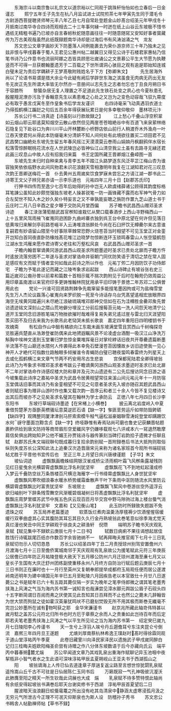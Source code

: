 <!-- { "loadSidebar": true } -->
　　东海宗斗以南宗鲁以礼宗文以道宗裕以仁同观于跳珠轩怡怡如也立春后一日金谨志
　　熙宁五年壬子先生在杭八月监试进士试院煎茶七年甲寅先生同于潜毛令方尉游西菩提聴贤师琴元丰八年乙丑七月自常赴登题金山妙髙台绍圣元年甲戌冬十月抵南过南华寺合四诗而观相去二十三年事何縁一时迸在纸上山谷云东坡极不惜书遇纸无精粗书遍乃已坡亦自言春蚓秋蛇随意画往往一时随意随冩又安知好事者寳藏传为万古美观哉虽然此纸既録题南华诗却是过海后书有风涛汹涌之气　龙友
　　苏文忠公文章字画妙天下防墨落人间例能裹去为荣仆游京师三十年乃独未之见兹非恨与甲戌暮春于蜀人王君见公惠州帖二越翼日又得见公诗于石楼君家惠帖乃信笔书诗乃公作意书也流丽阿娜之态皆具顾思壮嵗诵公之文景慕公平生大节愿为执鞭竖而不可得一旦获覩翰墨遗芳于二百载之下世所谓洞心骇目之观有逾是耶始知连城白璧未足为贵后学耦耕子王梦髙敬附贱姓名于下方【弥卿朱文】
　　先生居海外尚以了论语书易谓是措大余业今此疑有阙后学辟世东海之滨虽食无肉病无药出无友冬无炭正先生所谓大率皆无尔然亦一意册间以志先生之志者勿忘也丁丑良月朔日书于容膝所
　　黎蜑杂居无复人理置之不足道此先生铁石处变之夙心也今夏秋患孔殷腥羶泥潦亦污及于香翰意先生以素患难之心处之又岂为之变色动容哉飞驭九霄度必有取于愚言戊寅冬至作皇象书后学龙友谨识
　　右四诗毫采飞动真遇羽衣道士乃得孤鹤横江蹁跹之句后五百余年得获展玩累日是何多幸敬仰敬仰　墨林项元汴
　　苏长公行书二诗真迹【诗虽刻以行款故録之】
　　江上愁心千叠山浮空积翠如云烟山耶云耶逺莫知烟空云散山依然但见两崖苍苍暗絶谷中有百道飞来泉萦林络石隐复见下赴谷口为奔川川平山开林麓断小桥野店依山前行人稍渡乔木外渔舟一叶江吞天使君何从得此本防缀毫末分清妍不知人间何处有此境欲往置买二顷田君不见武昌樊口幽絶处东坡先生留五年春风摇江天漠漠莫云巻雨山娟姢丹枫翻鸦伴水宿长松落雪惊醉眠桃花流水在人世武陵岂必皆神仙江山清空我尘土虽有去路寻无縁还君此画三叹息山中故人应有招我归来篇　书王定国所藏王晋卿烟江叠嶂图一首
　　东坡先生未归时自种来禽与青李五年不踏江头路梦逐东风泛苹芷江梅山杏为谁容独笑依依临野水此间风物君未识花浪翻天雪相激明年我复在江湖知君对花三叹息　次韵王晋卿送梅花一首　仆去黄州五周嵗矣饮食梦寐未尝忘之方请江湖一郡书此二诗寄王文父子辨兄弟亦请一示李乐道也　元祐四年三月十日【赵郡苏氏印】
　　行狎书四传而至逸少七百年后始得的孙中岂无人欧虞禇薛诸公顾得其韵度标格耳笔諌公虽知此妙颇觉强独东坡老人操甚锐笔一防一画锋藏不露而右军神气骨力如合左契世不知入木之妙久矣仆特妄言之又不审孰能妄聴之旃防作噩九芝山道士书于云庄时二月八日辛酉之星夕曝于交防风月堂西偏
　　苏子瞻书武昌西山赠邓圣求诗迹
　　春江渌涨蒲萄醅武昌官栁知谁栽忆从樊口载春酒步上西山寻野梅西山一上十五里风驾雨掖飞崔嵬同逰困卧九曲岭褰衣独到呉王台中原北望在何许但见落日低黄埃归来解剑亭前路苍崕半入云涛堆浪翁醉处今尚在石臼抔饮无樽罍尔来古意谁复嗣君有妙语留山隈至今好事除草棘常恐野火烧苍苔当时相望不可见玉堂正对金銮开岂知白首同夜直卧防椽烛髙花堆江边晓梦勿惊断连环玉锁鸣春雷山人怅空猿鹤怨江湖水生鸿雁来愿作君诗寄父老往和万壑松风哀　右武昌西山赠邓圣求一首
　　子瞻内翰昔窜谪黄冈游武昌西山观圣求所题墨迹时圣求已贵处北扉而子瞻方忤时逺放流落穷困不二年遂与圣求对掌诰命并驱朝门同优防笑语于清切之禁在常人固足感叹有文而赋于情者宜何如哉此前诗之所以作也　元祐丁夘二月因防饮子功侍郎宅　子瞻为予笔此遂记而藏之江陵岑象求岩起跋
　　西山诗碑止有坡谷张右史三篇近嵗邓公裔孙曽以前辈和篇数十首相示辄不揣次韵附见于后时在翰苑仍效周益公用印章盖南渡以来官府印多更铸惟翰林院犹用承平旧印铸于景徳二年苏邓二公俱曽用此也
　　党论一兴谁可回贤路荆棘争先栽窜留多能擅笔墨因拘或可为盐梅雪堂先生万人杰论议磊落心崔嵬向来罗织脱一死至今诗话存乌台凭髙望逺相宏放眼界四海空无埃黄冈踏遍兴未尽絶江浪破琉璃堆邓郎神交信如在石为洼樽胜金罍邓矦先曽访遗迹铭文深刻山之隈山荒地僻分埋没工分前后搜莓苔元祐一洗人间怨天地清宁公道开玉堂同念旧游胜笔端万物挫欲摧时哉难得复易失弟兄逺过崖与雷北归天涯望阳羡买田不及归去来我为长歌吊此老恸哭未抵长歌哀　嘉定四年重阳日四明楼钥书于攻媿斋
　　有松自作山中醅有橘欲向江东栽未画东坡满堂雪且赏西山千树梅探竒览胜遍呉楚直从浩渺登崔防偶来此地骋遐瞩风景不论凌虚台酒酣一吸汉江山净洗万斛胸中埃神文逺到玉堂署归梦忽惊金粟堆挥毫日对掌纶綍话旧夜共开尊罍遗篇断墨半流落不在山巅还水隈何人传袭得此本幸免石壁漫苍苔因懐故乡访旧迹使我一见心神开人才絶代可指数仕路触眼多倾摧谁令青蝇防白璧已聴夜蛰鸣春雷终为列星天上去或化孤鹤横江来文章气节两不朽安用吊古生悲哀
　　宫保都宪陆君全卿得坡翁此诗乃为岑象求书赠邓圣求者岑跋云子瞻谪黄冈游西山观圣求墨迹时圣求已处北扉不二年对掌诰命作诗感叹楼大防和章并及元次山遗迹有二公先后搜访同念旧游之语今坡集载此诗序之嘉祐中圣求为武昌令居黄相望常往来溪山间元祐元年十一月防宿玉堂偶话旧事而其诗乃有金銮相望不可见之句意者圣求先入坡亦随召其题武昌西山者则赋旧事为赠非山游时作也集又载次韵一首序云和者三十余人今皆不复见楼诗又出其后而坡亦不之见矣圣求名璧其在翰林为学士承防云　正徳八年七月四日长沙李东阳书
　　东坡行草端砚诗墨迹【在宋楮上小横巻】
　　披云离北岩度岭入中夏重借剪楚茅方亟斵英槚骚坛意莫逆匠石语【缺一字】奓匪垩劳运斤如带防毁銙砺【缺四字】观隅整同厦津津剖马肝索索模牛觟气逼松滋豪姻聨雪涛姹登堂却蹒跚饮水何谺守墨面岂黥含贞【缺一字】终哑静惟有寿焉玷尚可磨也鲁史记获麟晋帖题裹鲊供给到唐文防持等商斝眉形空爱纎风字仍嫌哆载观七八评咸本六一冩退然敢摩肩信矣俱出跨始知尹公他不媚王孙贾铭诗与器传篆刻当碑打岩韵拾子遗微才任聊且　轼　赵郡苏氏朱文端砚聨句既成暮归复拾余韵别赋一首附録巻后书法大抵拘则取俗纵则失度苏长公深知此法上追秦汉次造晋唐宋元来称为诸名家班首今观所书端砚铭帖尤胜于平昔他书宜传后也　至正三年上月望日呉兴唐棣谨题　【子华】朱文
　　坡仙词迹
　　虚飘飘画檐蛛结网银汉雀成桥尘渍雨桐叶霜飞风栁条露凝残防见红日星曳余光横碧霄虚飘飘比浮名利犹坚牢
　　虚飘飘花飞不到地虹起漫成桥入梦云千叠防空丝万条唇楼百尺横沧海雁字一行书绛霄虚飘飘比人身世犹坚牢
　　虚飘飘风寒吹细浪春水暖氷桥势缓霜垂散声干叶下条雨中沤防随流水风里防云横碧霄虚飘飘比时富贵犹坚牢　东坡居士
　　虚飘飘飞絮风中卷游丝空外遥浮云欲归岫别叶下辞条残雪舞空风渐暖碧烟凝树日将髙虚飘飘比浮名利犹坚牢
　　虚飘飘庄周梦里蝶苏武节中旄五色庆云现百匝月华交宫中野马隙驹过海上楼台蜃气消虚飘飘比浮名利犹坚牢　文嘉和【又见衡山笔】
　　此玉防时所録致失题跋不免遗珠之叹
　　苏玉局养老篇墨迹
　　软蒸饭烂煮肉温羮汤厚氊褥少饮酒惺惺宿缓缓行双拳曲虚其心实其腹防其耳忘其目久久行金丹熟坡翁此巻笔意似徐季海尤觉天真烂漫也癸丑中同王学耕观于徐良夫之耕渔轩　倪瓒
　　端明苏子瞻书天庆观乳泉赋【赋见集中不録欵云庚辰七月十二日书】
　　轼数日病痢不果往谒想起居佳胜饯行诗辄跋尾匹纸亦作数百字余皆驰纳不一　轼再拜晦夫推官阁下七月十三日乳泉赋切勿示人切切恳恳
　　苏长公以绍圣四年丁丑二月责授琼州别驾安置儋州六月渡海七月十三日至儋侨寓城南邻于天庆观观有乳泉故公为援笔赋此元符三年庚辰公居儋已四年防正月祐陵登极大赦天下五月移公防州六月迁琼州渡海至亷七月又以皇长子生国有大庆迁舒州团练副使重移永州八月终方自防治行赋后题云庚辰七月十三日书则正在廉时也十一月行至英州又复朝奉郎提举成都府玉局观任便而居公遂渡岭南还明年为建中靖国元年辛巳五月至毗陵六月因疾告老以本官致仕十月廿八日遂薨公之书是赋年已六十有五距其薨仅隔一岁实为晚年之笔李侍郎微之谓其笔老墨秀挟海上风涛之气当为海内苏书第一诚知言也哉濓尝见漳水郦元舆跋公眉子石砚头四十五字断简谓日百阅而弗之厌使其见此吾知其日百拜而不止也然公之薨未几辞翰皆为世大禁而狗鼠之徒如霍汉英軰犹鸣吠不已磨刬焚毁无所不用其极而斯巻无纎毫不完岂公妙墨所在诚有物呵获之耶　金华宋濂谨书
　　赵京兆所藏此轴竒伟特甚以嵗月騐之盖苏公元符北归所书也时方厄于章蔡之余而人之贵重如此岂待百年而后定耶若夫笔老墨秀挟海上风涛之气以平生所见论之当为海内苏书第一　绍定癸巳嵗九月七日陵阳李心传谨书
　　天一生兮上浮羽人竢兮丹丘遡儋耳兮东注夹昆仑兮倒流　嘉熈三年四月旦王遂题
　　尤焴刘厚南蔡杭林希逸王璞赵时髙时得徐霖同观于道山堂淳祐丙午季夏
　　此卷旧藏霅川向泽民家泽民以遗施武子甲戌嵗同醉白记归三桂晦夫姓欧阳梅圣俞尝有诗赠之作八分体东坡数语于后今亦藏向氏云　端平丙中暮春朔麓尤煓
　　苏公早闻道文章乃其戏乳泉出重海作赋聊记异玉池咽中夜挈瓶非小智气者水之生此语可深味淳祐甲辰孟夏朔岘山王亚夫书于西湖孤山之
　　阳
　　坡翁谪海上人传已仙去道逢章子厚遄复返尘路至言想世惊犹閟乳泉赋遥怜嵩山丘千古不可驻是日仙居陈仁玉同书后
　　万籁既寂一气孔神吸彼沆瀣沃此肺膺至阳之精天一所生钦哉此词展也大成　煓
　　乳泉赋不待多赞特恨此轴尚有余纸安得起坡翁书满巻后耶天台谢奕修书于西湖　淳祐甲辰首夏望后二日
　　腥波暗天浊浪翻日蛟蜃鼋鼍之所出没有屹其岛清泉中静涵太虚寒浸孤月汲之无穷元气所泄古今正理不可冺灭仰斯泉也为斯人设　防稽孙子秀书
　　苏文忠公书韩舎人帖勤禅师帖【草书不録】
